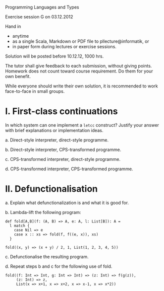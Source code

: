 Programming Languages and Types

Exercise session G on 03.12.2012

Hand in

- anytime
- as a single Scala, Markdown or PDF file to pllecture@informatik, or
- in paper form during lectures or exercise sessions.

Solution will be posted before 10.12.12, 1000 hrs.

The tutor shall give feedback to each submission, without giving
points. Homework does not count toward course requirement. Do them for
your own benefit.

While everyone should write their own solution, it is recommended to
work face-to-face in small groups.


I. First-class continuations
============================

In which system can one implement a `letcc` construct? Justify your
answer with brief explanations or implementation ideas.

a.  Direct-style interpreter, direct-style programme.

b.  Direct-style interpreter, CPS-transformed programme.

c.  CPS-transformed interpreter, direct-style programme.

d.  CPS-transformed interpreter, CPS-transformed programme.



II. Defunctionalisation
=======================

a.  Explain what defunctionalization is and what it is good for.

b.  Lambda-lift the following program:
    
    def fold[A,B](f: (A, B) => A, e: A, l: List[B]): A = 
      l match {
        case Nil => e
        case x :: xs => fold(f, f((e, x)), xs)
      }
    
    fold((x, y) => (x + y) / 2, 1, List(1, 2, 3, 4, 5))

c.  Defunctionalise the resulting program.

d.  Repeat steps b and c for the following use of fold.

    fold((f: Int => Int, g: Int => Int) => (z: Int) => f(g(z)),
         (z: Int) => z,
         List(x => x+1, x => x+2, x => x-1, x => x*2))
